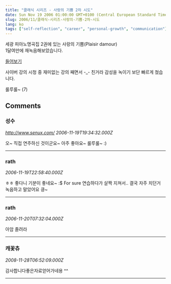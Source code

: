 ```yaml
---
title: "클래식 시리즈 - 사랑의 기쁨 2차 시도"
date: Sun Nov 19 2006 01:00:00 GMT+0100 (Central European Standard Time)
slug: 2006/11/클래식-시리즈-사랑의-기쁨-2차-시도
lang: ko
tags: ["self-reflection", "career", "personal-growth", "communication"]
---
```


세광 피아노명곡집 2권에 있는 사랑의 기쁨(Plaisir damour)  
1달여만에 재녹음해보았습니다.

[들어보기](/files/plaisir_061119.mp3)

사이버 강의 시청 중 재미없는 강의 째면서 -_- 친거라 감성을 녹이기 보단 빠르게 쳤습니다.   

룰루룰~ (7)

## Comments

### 성수
*http://www.senux.com/*
*2006-11-19T19:34:32.000Z*

오~ 직접 연주하신 것이군요~
아주 좋아요~ 룰루룰~ :)

---

### rath
*2006-11-19T22:58:40.000Z*

ㅎㅎ 좋다니 기분이 좋네요~ :$
For sure 연습하다가 살짝 지쳐서.. 결국 자주 치던거 녹음하고 말았어요 킁~

---

### rath
*2006-11-20T07:32:04.000Z*

아암 졸려라

---

### 캐꽃츄
*2008-11-28T06:52:09.000Z*

감사합니다좋은자료얻어가네용 ^^

---
